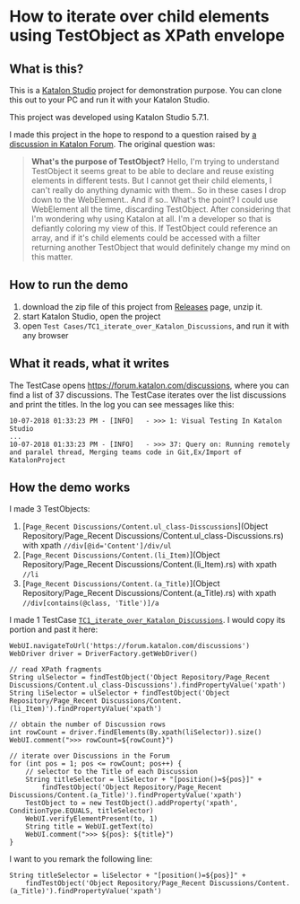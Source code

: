 How to iterate over child elements using TestObject as XPath envelope
===========

## What is this?

This is a [Katalon Studio](https://www.katalon.com/) project for demonstration purpose. You can clone this out to your PC and run it with your Katalon Studio.

This project was developed using Katalon Studio 5.7.1.

I made this project in the hope to respond to a question raised by [a discussion in Katalon Forum](https://forum.katalon.com/discussion/10035/whats-the-purpose-of-testobject). The original question was:
>**What's the purpose of TestObject?** Hello, I'm trying to understand TestObject it seems great to be able to declare and reuse existing elements in different tests.  But I cannot get their child elements, I can't really do anything dynamic with them.. So in these cases I drop down to the WebElement.. And if so.. What's the point? I could use WebElement all the time, discarding TestObject. After considering that I'm wondering why using Katalon at all. I'm a developer so that is defiantly coloring my view of this. If TestObject could reference an array, and if it's child elements could be accessed with a filter returning another TestObject that would definitely change my mind on this matter.

## How to run the demo

1. download the zip file of this project from [Releases]() page, unzip it.
2. start Katalon Studio, open the project
3. open `Test Cases/TC1_iterate_over_Katalon_Discussions`, and run it with any browser

## What it reads, what it writes

The TestCase opens https://forum.katalon.com/discussions, where you can find a list of 37 discussions. The TestCase iterates over the list discussions and print the titles. In the log you can see messages like this:

```
10-07-2018 01:33:23 PM - [INFO]   - >>> 1: Visual Testing In Katalon Studio
...
10-07-2018 01:33:23 PM - [INFO]   - >>> 37: Query on: Running remotely and paralel thread, Merging teams code in Git,Ex/Import of KatalonProject
```

## How the demo works

I made 3 TestObjects:

1. [`Page_Recent Discussions/Content.ul_class-Disscussions`](Object Repository/Page_Recent Discussions/Content.ul_class-Discussions.rs) with xpath `//div[@id='Content']/div/ul`
2. [`Page_Recent Discussions/Content.(li_Item)`](Object Repository/Page_Recent Discussions/Content.(li_Item).rs) with xpath `//li`
3. [`Page_Recent Discussions/Content.(a_Title)`](Object Repository/Page_Recent Discussions/Content.(a_Title).rs) with xpath `//div[contains(@class, 'Title')]/a`



I made 1 TestCase [`TC1_iterate_over_Katalon_Discussions`](Scripts/TC1_iterate_over_Katalon_Discussions/Script1538870798504.groovy). I would copy its portion and past it here:

```
WebUI.navigateToUrl('https://forum.katalon.com/discussions')
WebDriver driver = DriverFactory.getWebDriver()

// read XPath fragments
String ulSelector = findTestObject('Object Repository/Page_Recent Discussions/Content.ul_class-Discussions').findPropertyValue('xpath')
String liSelector = ulSelector + findTestObject('Object Repository/Page_Recent Discussions/Content.(li_Item)').findPropertyValue('xpath')

// obtain the number of Discussion rows
int rowCount = driver.findElements(By.xpath(liSelector)).size()
WebUI.comment(">>> rowCount=${rowCount}")

// iterate over Discussions in the Forum
for (int pos = 1; pos <= rowCount; pos++) {
    // selector to the Title of each Discussion
    String titleSelector = liSelector + "[position()=${pos}]" +
        findTestObject('Object Repository/Page_Recent Discussions/Content.(a_Title)').findPropertyValue('xpath')
    TestObject to = new TestObject().addProperty('xpath', ConditionType.EQUALS, titleSelector)
    WebUI.verifyElementPresent(to, 1)
    String title = WebUI.getText(to)
    WebUI.comment(">>> ${pos}: ${title}")
}
```

I want to you remark the following line:
```
String titleSelector = liSelector + "[position()=${pos}]" +
    findTestObject('Object Repository/Page_Recent Discussions/Content.(a_Title)').findPropertyValue('xpath')
```
